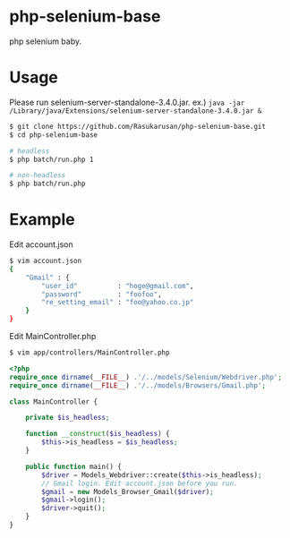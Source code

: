# php-selenium-base
php selenium baby.

# Usage

Please run selenium-server-standalone-3.4.0.jar. 
ex.) `java -jar /Library/java/Extensions/selenium-server-standalone-3.4.0.jar &`

```sh
$ git clone https://github.com/Rasukarusan/php-selenium-base.git
$ cd php-selenium-base

# headless
$ php batch/run.php 1

# non-headless
$ php batch/run.php
```

# Example

Edit account.json
```sh
$ vim account.json
{
    "Gmail" : {
        "user_id"          : "hoge@gmail.com",
        "password"         : "foofoo",
        "re_setting_email" : "foo@yahoo.co.jp"
    }
}
```

Edit MainController.php
```sh
$ vim app/controllers/MainController.php
```

```php
<?php
require_once dirname(__FILE__) .'/../models/Selenium/Webdriver.php';
require_once dirname(__FILE__) .'/../models/Browsers/Gmail.php';

class MainController {

    private $is_headless;

    function __construct($is_headless) {
        $this->is_headless = $is_headless;
    }

    public function main() {
        $driver = Models_Webdriver::create($this->is_headless);
        // Gmail login. Edit account.json before you run.
        $gmail = new Models_Browser_Gmail($driver);
        $gmail->login();
        $driver->quit();
    }
}
```

